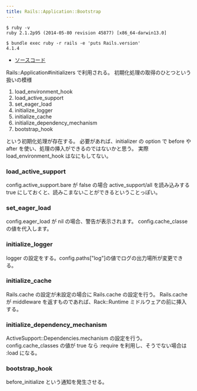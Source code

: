 ```yaml
---
title: Rails::Application::Bootstrap
---
```


```
$ ruby -v
ruby 2.1.2p95 (2014-05-80 revision 45877) [x86_64-darwin13.0]
```

```
$ bundle exec ruby -r rails -e 'puts Rails.version'
4.1.4
```

* [ソースコード](https://github.com/rails/rails/blob/v4.1.2/railties/lib/rails/application/bootstrap.rb)

Rails::Application#initializers で利用される。
初期化処理の取得のひとつという扱いの模様

1. load_environment_hook
1. load_active_support
1. set_eager_load
1. initialize_logger
1. initialize_cache
1. initialize_dependency_mechanism
1. bootstrap_hook

という初期化処理が存在する。
必要があれば、initializer の option で before や after を使い、処理の挿入ができるのではないかと思う。
実際 load_environment_hook はなにもしてない。

### load_active_support

config.active_support.bare が false の場合 active_support/all を読み込みする
true にしておくと、読みこまないことができるということっぽい。

### set_eager_load

config.eager_load が nil の場合、警告が表示されます。
config.cache_classe の値を代入します。

### initialize_logger

logger の設定をする。config.paths["log"]の値でログの出力場所が変更できる。


### initialize_cache

Rails.cache の設定が未設定の場合に Rails.cache の設定を行う。
Rails.cache が middleware を返すものであれば、Rack::Runtime ミドルウェアの前に挿入する。

### initialize_dependency_mechanism

ActiveSupport::Dependencies.mechanism の設定を行う。
config.cache_classes の値が true なら :require を利用し、そうでない場合は :load になる。

### bootstrap_hook

before_initialize という通知を発生させる。
